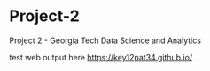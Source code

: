 # Project-2
Project 2 - Georgia Tech Data Science and Analytics



test web output here https://key12pat34.github.io/

